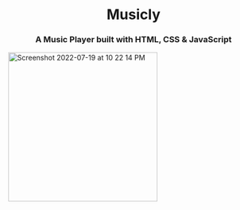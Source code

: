 <h1 align="center"> Musicly </h1>
<h3 align="center"> A Music Player built with HTML, CSS & JavaScript </h3>
<img align="center" width="300" alt="Screenshot 2022-07-19 at 10 22 14 PM" src="https://user-images.githubusercontent.com/91233999/179811961-c41b2e63-51b7-4a9b-b39e-50e49833e314.png">
